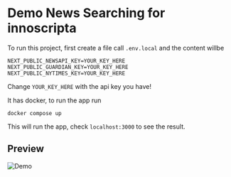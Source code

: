 # Demo News Searching for innoscripta

To run this project, first create a file call `.env.local` and the content willbe

```
NEXT_PUBLIC_NEWSAPI_KEY=YOUR_KEY_HERE
NEXT_PUBLIC_GUARDIAN_KEY=YOUR_KEY_HERE
NEXT_PUBLIC_NYTIMES_KEY=YOUR_KEY_HERE
```

Change `YOUR_KEY_HERE` with the api key you have!

It has docker, to run the app run

```
docker compose up
```

This will run the app, check `localhost:3000` to see the result.

## Preview

![Demo](path/to/demo.gif)
